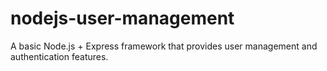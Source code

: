 # nodejs-user-management
A basic Node.js + Express framework that provides user management and authentication features.
